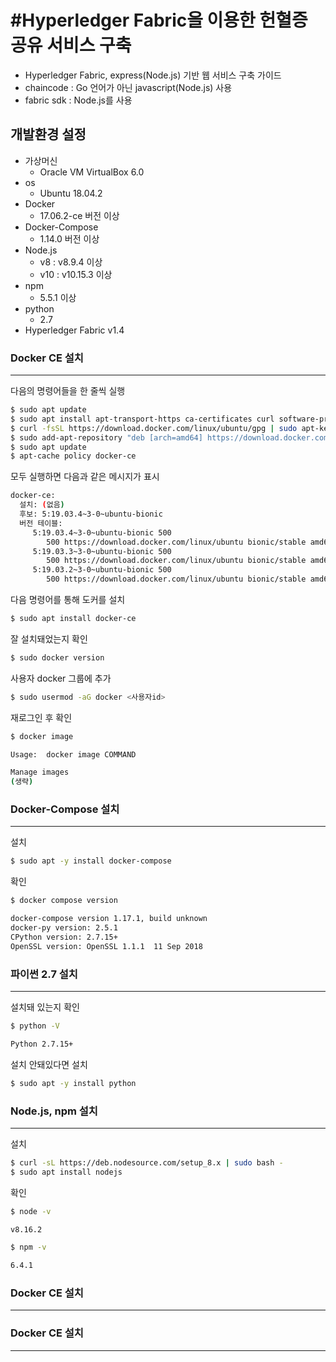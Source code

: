 #Hyperledger Fabric을 이용한 헌혈증 공유 서비스 구축
=========================================
* Hyperledger Fabric, express(Node.js) 기반 웹 서비스 구축 가이드
* chaincode : Go 언어가 아닌 javascript(Node.js) 사용
* fabric sdk : Node.js를 사용
## 개발환경 설정
* 가상머신
    * Oracle VM VirtualBox 6.0
* os
    * Ubuntu 18.04.2
* Docker
    * 17.06.2-ce 버전 이상
* Docker-Compose
    * 1.14.0 버전 이상
* Node.js
    * v8 : v8.9.4 이상
    * v10 : v10.15.3 이상
* npm
    * 5.5.1 이상
* python
    * 2.7
* Hyperledger Fabric v1.4
### Docker CE 설치
---------------
다음의 명령어들을 한 줄씩 실행

``` sh
$ sudo apt update
$ sudo apt install apt-transport-https ca-certificates curl software-properties-common
$ curl -fsSL https://download.docker.com/linux/ubuntu/gpg | sudo apt-key add
$ sudo add-apt-repository "deb [arch=amd64] https://download.docker.com/linux/ubuntu bionic stable"
$ sudo apt update
$ apt-cache policy docker-ce
```

모두 실행하면 다음과 같은 메시지가 표시
``` sh
docker-ce:
  설치: (없음)
  후보: 5:19.03.4~3-0~ubuntu-bionic
  버전 테이블:
     5:19.03.4~3-0~ubuntu-bionic 500
        500 https://download.docker.com/linux/ubuntu bionic/stable amd64 Packages
     5:19.03.3~3-0~ubuntu-bionic 500
        500 https://download.docker.com/linux/ubuntu bionic/stable amd64 Packages
     5:19.03.2~3-0~ubuntu-bionic 500
        500 https://download.docker.com/linux/ubuntu bionic/stable amd64 Packages

```

다음 명령어를 통해 도커를 설치

``` sh
$ sudo apt install docker-ce
```

잘 설치돼었는지 확인
``` sh
$ sudo docker version
```

사용자 docker 그룹에 추가
``` sh
$ sudo usermod -aG docker <사용자id>
```
재로그인 후 확인
``` sh
$ docker image

Usage:	docker image COMMAND

Manage images
(생략)
```
### Docker-Compose 설치
---------------
설치
``` sh
$ sudo apt -y install docker-compose
```
확인
``` sh
$ docker compose version

docker-compose version 1.17.1, build unknown
docker-py version: 2.5.1
CPython version: 2.7.15+
OpenSSL version: OpenSSL 1.1.1  11 Sep 2018
```

### 파이썬 2.7 설치
---------------
설치돼 있는지 확인
``` sh
$ python -V

Python 2.7.15+
```
설치 안돼있다면 설치
``` sh
$ sudo apt -y install python
```
### Node.js, npm 설치
---------------
설치
``` sh
$ curl -sL https://deb.nodesource.com/setup_8.x | sudo bash -
$ sudo apt install nodejs
```
확인
``` sh
$ node -v

v8.16.2
```
``` sh
$ npm -v

6.4.1
```
### Docker CE 설치
---------------
### Docker CE 설치
---------------